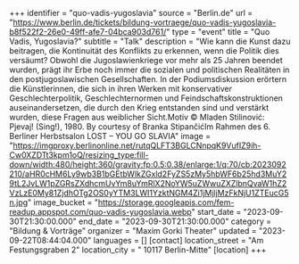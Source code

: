 +++
identifier = "quo-vadis-yugoslavia"
source = "Berlin.de"
url = "https://www.berlin.de/tickets/bildung-vortraege/quo-vadis-yugoslavia-b8f522f2-26e0-49ff-afe7-04bca903d761/"
type = "event"
title = "Quo Vadis, Yugoslavia?"
subtitle = "Talk"
description = "Wie kann die Kunst dazu beitragen, die Kontinuität des Konflikts zu erkennen, wenn die Politik dies versäumt? Obwohl die Jugoslawienkriege vor mehr als 25 Jahren beendet wurden, prägt ihr Erbe noch immer die sozialen und politischen Realitäten in den postjugoslawischen Gesellschaften. In der Podiumsdiskussion erörtern die Künstlerinnen, die sich in ihren Werken mit konservativer Geschlechterpolitik, Geschlechternormen und Feindschaftskonstruktionen auseinandersetzen, die durch den Krieg entstanden sind und verstärkt wurden, diese Fragen aus weiblicher Sicht.Motiv © Mladen Stilinović: Pjevaj! (Sing!), 1980. By courtesy of Branka StipančićIm Rahmen des 6. Berliner Herbstsalon LOST – YOU GO SLAVIA"
image = "https://imgproxy.berlinonline.net/rutqQLFT3BGLCNnpqK9VufIZ9ih-Cw0XZDTt3kpm1oQ/resizing_type:fill-down/width:480/height:360/gravity:fp:0.5:0.38/enlarge:1/q:70/cb:2023092210/aHR0cHM6Ly9wb3B1bGEtbWlkZGxld2FyZS5zMy5hbWF6b25hd3MuY29tL2JvLW1pZGRsZXdhcmUvYm8uYmRlX2NoYW5uZWwuZXZlbnQvaW1hZ2VzLzE0My81ZjdhOTg2OS0yYTM3LWI1YzktNGM4Zi1jMjljMzFkNjU1ZTEucG5n.jpg"
image_bucket = "https://storage.googleapis.com/fem-readup.appspot.com/quo-vadis-yugoslavia.webp"
start_date = "2023-09-30T21:30:00.000"
end_date = "2023-09-30T21:30:00.000"
category = "Bildung & Vorträge"
organizer = "Maxim Gorki Theater"
updated = "2023-09-22T08:44:04.000"
languages = []
[contact]
location_street = "Am Festungsgraben 2"
location_city = " 10117 Berlin-Mitte"
[location]
+++